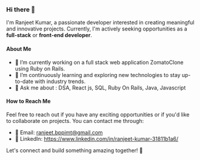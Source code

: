 
### Hi there 👋

I'm Ranjeet Kumar, a passionate developer interested in creating meaningful and innovative projects. Currently, I'm actively seeking opportunities as a **full-stack** or **front-end developer**.

#### About Me

- 🔭 I’m currently working on a full stack web application ZomatoClone using Ruby on Rails.
- 🌱 I’m continuously learning and exploring new technologies to stay up-to-date with industry trends.
- 💬 Ask me about : DSA, React js, SQL, Ruby On Rails, Java, Javascript

#### How to Reach Me

Feel free to reach out if you have any exciting opportunities or if you'd like to collaborate on projects. You can contact me through:
- 📧 Email: ranjeet.bppimt@gmail.com
- 💼 LinkedIn: https://www.linkedin.com/in/ranjeet-kumar-31811b1a6/


Let's connect and build something amazing together! 🚀
